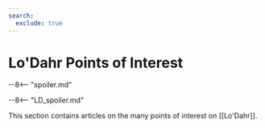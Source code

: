 ```yaml
---
search:
  exclude: true
---
```


# Lo'Dahr Points of Interest

--8<-- "spoiler.md"

--8<-- "LD_spoiler.md"

This section contains articles on the many points of interest on [[Lo'Dahr]].